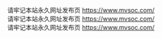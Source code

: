 <MARQUEE scrollAmount=3 behavior=alternate>请牢记本站永久网址发布页 https://www.mvsoc.com/</MARQUEE>
<MARQUEE scrollAmount=3 behavior=alternate>请牢记本站永久网址发布页 https://www.mvsoc.com/</MARQUEE>
<MARQUEE scrollAmount=3 behavior=alternate>请牢记本站永久网址发布页 https://www.mvsoc.com/</MARQUEE>
